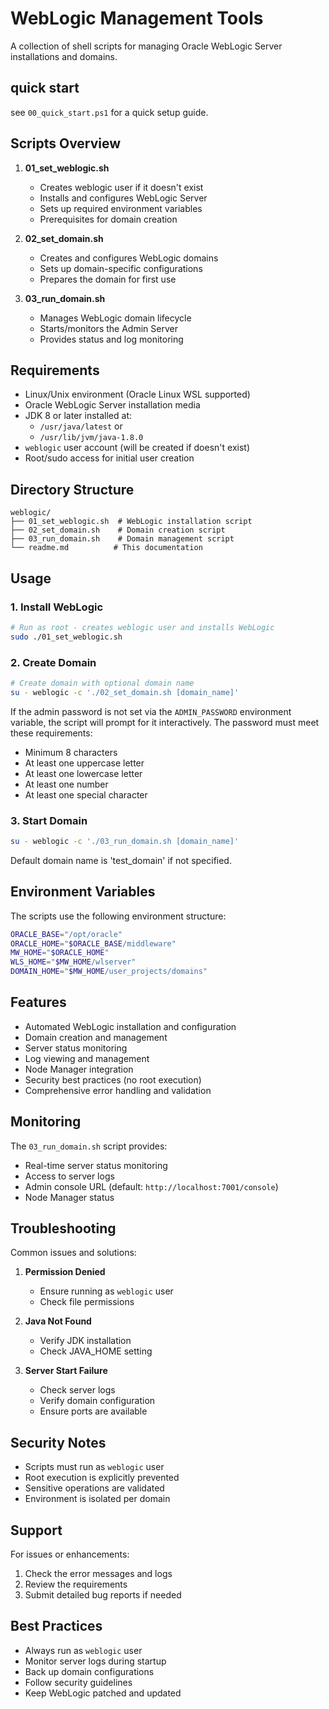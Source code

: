 # WebLogic Management Tools

A collection of shell scripts for managing Oracle WebLogic Server installations and domains.

## quick start

see `00_quick_start.ps1` for a quick setup guide.

## Scripts Overview

1. **01_set_weblogic.sh**
   - Creates weblogic user if it doesn't exist
   - Installs and configures WebLogic Server
   - Sets up required environment variables
   - Prerequisites for domain creation

2. **02_set_domain.sh**
   - Creates and configures WebLogic domains
   - Sets up domain-specific configurations
   - Prepares the domain for first use

3. **03_run_domain.sh**
   - Manages WebLogic domain lifecycle
   - Starts/monitors the Admin Server
   - Provides status and log monitoring

## Requirements

- Linux/Unix environment (Oracle Linux WSL supported)
- Oracle WebLogic Server installation media
- JDK 8 or later installed at:
  - `/usr/java/latest` or
  - `/usr/lib/jvm/java-1.8.0`
- `weblogic` user account (will be created if doesn't exist)
- Root/sudo access for initial user creation

## Directory Structure

```text
weblogic/
├── 01_set_weblogic.sh  # WebLogic installation script
├── 02_set_domain.sh    # Domain creation script
├── 03_run_domain.sh    # Domain management script
└── readme.md          # This documentation
```

## Usage

### 1. Install WebLogic

```bash
# Run as root - creates weblogic user and installs WebLogic
sudo ./01_set_weblogic.sh
```

### 2. Create Domain

```bash
# Create domain with optional domain name
su - weblogic -c './02_set_domain.sh [domain_name]'
```

If the admin password is not set via the `ADMIN_PASSWORD` environment variable, the script will prompt for it interactively. The password must meet these requirements:

- Minimum 8 characters
- At least one uppercase letter
- At least one lowercase letter
- At least one number
- At least one special character

### 3. Start Domain

```bash
su - weblogic -c './03_run_domain.sh [domain_name]'
```

Default domain name is 'test_domain' if not specified.

## Environment Variables

The scripts use the following environment structure:

```bash
ORACLE_BASE="/opt/oracle"
ORACLE_HOME="$ORACLE_BASE/middleware"
MW_HOME="$ORACLE_HOME"
WLS_HOME="$MW_HOME/wlserver"
DOMAIN_HOME="$MW_HOME/user_projects/domains"
```

## Features

- Automated WebLogic installation and configuration
- Domain creation and management
- Server status monitoring
- Log viewing and management
- Node Manager integration
- Security best practices (no root execution)
- Comprehensive error handling and validation

## Monitoring

The `03_run_domain.sh` script provides:

- Real-time server status monitoring
- Access to server logs
- Admin console URL (default: `http://localhost:7001/console`)
- Node Manager status

## Troubleshooting

Common issues and solutions:

1. **Permission Denied**
   - Ensure running as `weblogic` user
   - Check file permissions

2. **Java Not Found**
   - Verify JDK installation
   - Check JAVA_HOME setting

3. **Server Start Failure**
   - Check server logs
   - Verify domain configuration
   - Ensure ports are available

## Security Notes

- Scripts must run as `weblogic` user
- Root execution is explicitly prevented
- Sensitive operations are validated
- Environment is isolated per domain

## Support

For issues or enhancements:

1. Check the error messages and logs
2. Review the requirements
3. Submit detailed bug reports if needed

## Best Practices

- Always run as `weblogic` user
- Monitor server logs during startup
- Back up domain configurations
- Follow security guidelines
- Keep WebLogic patched and updated
